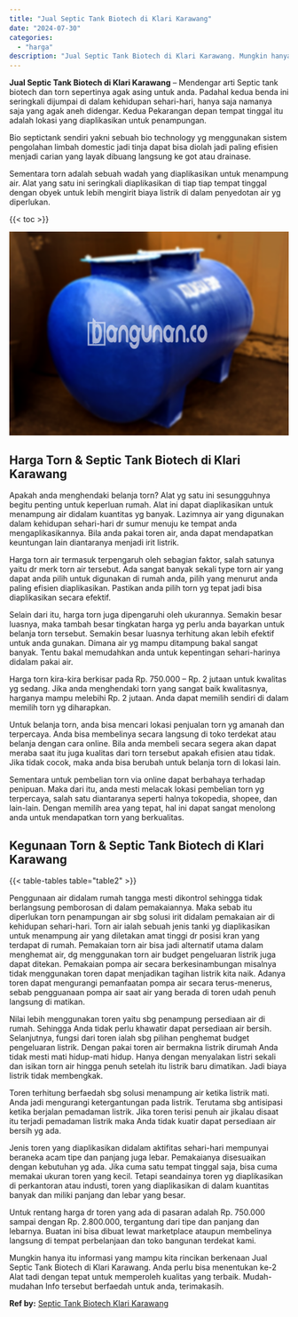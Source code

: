 ```yaml
---
title: "Jual Septic Tank Biotech di Klari Karawang"
date: "2024-07-30"
categories: 
  - "harga"
description: "Jual Septic Tank Biotech di Klari Karawang. Mungkin hanya itu informasi yang mampu kita rincikan berkenaan Jual Septic Tank Biotech di Klari Karawang. Anda p..."
---
```


**Jual Septic Tank Biotech di Klari Karawang** – Mendengar arti Septic tank biotech dan torn sepertinya agak asing untuk anda. Padahal kedua benda ini seringkali dijumpai di dalam kehidupan sehari-hari, hanya saja namanya saja yang agak aneh didengar. Kedua Pekarangan depan tempat tinggal itu adalah lokasi yang diaplikasikan untuk penampungan.

Bio septictank sendiri yakni sebuah bio technology yg menggunakan sistem pengolahan limbah domestic jadi tinja dapat bisa diolah jadi paling efisien menjadi carian yang layak dibuang langsung ke got atau drainase.

Sementara torn adalah sebuah wadah yang diaplikasikan untuk menampung air. Alat yang satu ini seringkali diaplikasikan di tiap tiap tempat tinggal dengan obyek untuk lebih mengirit biaya listrik di dalam penyedotan air yg diperlukan.

{{< toc >}}

![Jual Septic Tank Biotech di Klari Karawang](/images/jual-bio-septictank-02.png)

## Harga Torn & Septic Tank Biotech di Klari Karawang

Apakah anda menghendaki belanja torn? Alat yg satu ini sesungguhnya begitu penting untuk keperluan rumah. Alat ini dapat diaplikasikan untuk menampung air didalam kuantitas yg banyak. Lazimnya air yang digunakan dalam kehidupan sehari-hari dr sumur menuju ke tempat anda mengaplikasikannya. Bila anda pakai toren air, anda dapat mendapatkan keuntungan lain diantaranya menjadi irit listrik.

Harga torn air termasuk terpengaruh oleh sebagian faktor, salah satunya yaitu dr merk torn air tersebut. Ada sangat banyak sekali type torn air yang dapat anda pilih untuk digunakan di rumah anda, pilih yang menurut anda paling efisien diaplikasikan. Pastikan anda pilih torn yg tepat jadi bisa diaplikasikan secara efektif.

Selain dari itu, harga torn juga dipengaruhi oleh ukurannya. Semakin besar luasnya, maka tambah besar tingkatan harga yg perlu anda bayarkan untuk belanja torn tersebut. Semakin besar luasnya terhitung akan lebih efektif untuk anda gunakan. Dimana air yg mampu ditampung bakal sangat banyak. Tentu bakal memudahkan anda untuk kepentingan sehari-harinya didalam pakai air.

Harga torn kira-kira berkisar pada Rp. 750.000 – Rp. 2 jutaan untuk kwalitas yg sedang. Jika anda menghendaki torn yang sangat baik kwalitasnya, harganya mampu melebihi Rp. 2 jutaan. Anda dapat memilih sendiri di dalam memilih torn yg diharapkan.

Untuk belanja torn, anda bisa mencari lokasi penjualan torn yg amanah dan terpercaya. Anda bisa membelinya secara langsung di toko terdekat atau belanja dengan cara online. Bila anda membeli secara segera akan dapat meraba saat itu juga kualitas dari torn tersebut apakah efisien atau tidak. Jika tidak cocok, maka anda bisa berubah untuk belanja torn di lokasi lain.

Sementara untuk pembelian torn via online dapat berbahaya terhadap penipuan. Maka dari itu, anda mesti melacak lokasi pembelian torn yg terpercaya, salah satu diantaranya seperti halnya tokopedia, shopee, dan lain-lain. Dengan memilih area yang tepat, hal ini dapat sangat menolong anda untuk mendapatkan torn yang berkualitas.

## Kegunaan Torn & Septic Tank Biotech di Klari Karawang

{{< table-tables table="table2" >}}

Penggunaan air didalam rumah tangga mesti dikontrol sehingga tidak berlangsung pemborosan di dalam pemakaiannya. Maka sebab itu diperlukan torn penampungan air sbg solusi irit didalam pemakaian air di kehidupan sehari-hari. Torn air ialah sebuah jenis tanki yg diaplikasikan untuk menampung air yang diletakan amat tinggi dr posisi kran yang terdapat di rumah. Pemakaian torn air bisa jadi alternatif utama dalam menghemat air, dg menggunakan torn air budget pengeluaran listrik juga dapat ditekan. Pemakaian pompa air secara berkesinambungan misalnya tidak menggunakan toren dapat menjadikan tagihan listrik kita naik. Adanya toren dapat mengurangi pemanfaatan pompa air secara terus-menerus, sebab pengguanaan pompa air saat air yang berada di toren udah penuh langsung di matikan.

Nilai lebih menggunakan toren yaitu sbg penampung persediaan air di rumah. Sehingga Anda tidak perlu khawatir dapat persediaan air bersih. Selanjutnya, fungsi dari toren ialah sbg pilihan penghemat budget pengeluaran listrik. Dengan pakai toren air bermakna listrik dirumah Anda tidak mesti mati hidup-mati hidup. Hanya dengan menyalakan listri sekali dan isikan torn air hingga penuh setelah itu listrik baru dimatikan. Jadi biaya listrik tidak membengkak.

Toren terhitung berfaedah sbg solusi menampung air ketika listrik mati. Anda jadi mengurangi ketergantungan pada listrik. Terutama sbg antisipasi ketika berjalan pemadaman listrik. Jika toren terisi penuh air jikalau disaat itu terjadi pemadaman listrik maka Anda tidak kuatir dapat persediaan air bersih yg ada.

Jenis toren yang diaplikasikan didalam aktifitas sehari-hari mempunyai beraneka acam tipe dan panjang juga lebar. Pemakaianya disesuaikan dengan kebutuhan yg ada. Jika cuma satu tempat tinggal saja, bisa cuma memakai ukuran toren yang kecil. Tetapi seandainya toren yg diaplikasikan di perkantoran atau industi, toren yang diaplikasikan di dalam kuantitas banyak dan miliki panjang dan lebar yang besar.

Untuk rentang harga dr toren yang ada di pasaran adalah Rp. 750.000 sampai dengan Rp. 2.800.000, tergantung dari tipe dan panjang dan lebarnya. Buatan ini bisa dibuat lewat marketplace ataupun membelinya langsung di tempat perbelanjaan dan toko bangunan terdekat kami.

Mungkin hanya itu informasi yang mampu kita rincikan berkenaan Jual Septic Tank Biotech di Klari Karawang. Anda perlu bisa menentukan ke-2 Alat tadi dengan tepat untuk memperoleh kualitas yang terbaik. Mudah-mudahan Info tersebut berfaedah untuk anda, terimakasih.

**Ref by:** [Septic Tank Biotech Klari Karawang](https://id.wikipedia.org/wiki/Septic)
